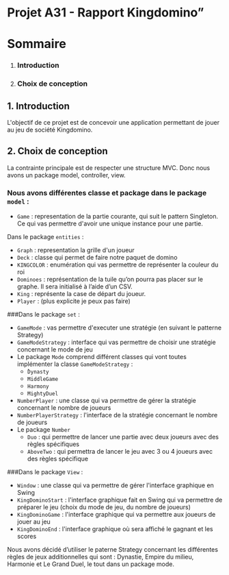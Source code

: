 # Projet A31 - Rapport Kingdomino”

# Sommaire 
1.  ### Introduction
2.  ### Choix de conception


## 1.  Introduction

L'objectif de ce projet est de concevoir une application permettant de jouer au jeu de société Kingdomino.

## 2. Choix de conception

La contrainte principale est de respecter une structure MVC. Donc nous avons un package model, controller, view.

### Nous avons différentes classe et package dans le package `model` :
- `Game` : representation de la partie courante, qui suit le pattern Singleton. Ce qui vas permettre d'avoir une unique instance pour une partie.

Dans le package `entities` : 
-   `Graph` : representation la grille d'un joueur 
-   `Deck` : classe qui permet de faire notre paquet de domino
-   `KINGCOLOR` : enumération qui vas permettre de représenter la couleur du roi
-   `Dominoes` : représentation de la tuile qu’on pourra pas placer sur le graphe. Il sera initialisé à l’aide d’un CSV.
-   `King` : représente la case de départ du joueur.
-   `Player` : (plus explicite je peux pas faire)

###Dans le package `set` :
-   `GameMode` : vas permettre d'executer une stratégie (en suivant le patterne Strategy)
-   `GameModeStrategy` : interface qui vas permettre de choisir une stratégie concernant le mode de jeu 
-   Le package `Mode` comprend différent classes qui vont toutes implémenter la classe `GameModeStrategy` :
    -   ̀`Dynasty`
    -   `MiddleGame`
    -   `Harmony`
    -   `MightyDuel`
-   `NumberPlayer` : une classe qui va permettre de gérer la stratégie concernant le nombre de joueurs    
-   `NumberPlayerStrategy` : l'interface de la stratégie concernant le nombre de joueurs
-   Le package `Number`
    - `Duo` : qui permettre de lancer une partie avec deux joueurs avec des règles spécifiques
    - `AboveTwo` : qui permettra de lancer le jeu avec 3 ou 4 joueurs avec des règles spécifique
    
###Dans le package `View` :

- `Window` : une classe qui va permettre de gérer l'interface graphique en Swing
- `KingDominoStart` : l'interface graphique fait en Swing qui va permettre de préparer le jeu (choix du mode de jeu, du nombre de joueurs)
- `KingDominoGame` : l'interface graphique qui va permettre aux joueurs de jouer au jeu 
- `KingDominoEnd` : l'interface graphique où sera affiché le gagnant et les scores

Nous avons décidé d’utiliser le paterne Strategy concernant les différentes règles de jeux additionnelles qui sont : Dynastie, Empire du milieu, Harmonie et Le Grand Duel, le tout dans un package mode.


    
    
